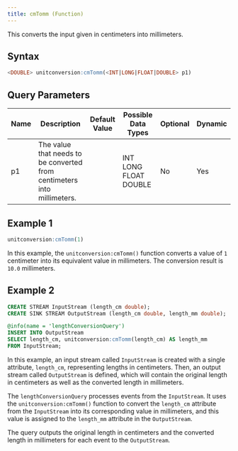 ```yaml
---
title: cmTomm (Function)
---
```


This converts the input given in centimeters into millimeters.

## Syntax

```sql
<DOUBLE> unitconversion:cmTomm(<INT|LONG|FLOAT|DOUBLE> p1)
```

## Query Parameters

| Name | Description  | Default Value | Possible Data Types   | Optional | Dynamic |
|------|--------------|---------------|-----------------------|----------|---------|
| p1 | The value that needs to be converted from centimeters into millimeters. |   | INT LONG FLOAT DOUBLE | No   | Yes   |

## Example 1

```sql
unitconversion:cmTomm(1)
```

In this example, the `unitconversion:cmTomm()` function converts a value of `1` centimeter into its equivalent value in millimeters. The conversion result is `10.0` millimeters.

## Example 2

```sql
CREATE STREAM InputStream (length_cm double);
CREATE SINK STREAM OutputStream (length_cm double, length_mm double);

@info(name = 'lengthConversionQuery')
INSERT INTO OutputStream
SELECT length_cm, unitconversion:cmTomm(length_cm) AS length_mm
FROM InputStream;
```

In this example, an input stream called `InputStream` is created with a single attribute, `length_cm`, representing lengths in centimeters. Then, an output stream called `OutputStream` is defined, which will contain the original length in centimeters as well as the converted length in millimeters.

The `lengthConversionQuery` processes events from the `InputStream`. It uses the `unitconversion:cmTomm()` function to convert the `length_cm` attribute from the `InputStream` into its corresponding value in millimeters, and this value is assigned to the `length_mm` attribute in the `OutputStream`.

The query outputs the original length in centimeters and the converted length in millimeters for each event to the `OutputStream`.
